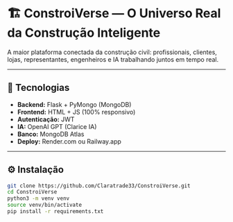 # 🏗️ ConstroiVerse — O Universo Real da Construção Inteligente

A maior plataforma conectada da construção civil: profissionais, clientes, lojas, representantes, engenheiros e IA trabalhando juntos em tempo real.

---

## 🚀 Tecnologias

- **Backend:** Flask + PyMongo (MongoDB)
- **Frontend:** HTML + JS (100% responsivo)
- **Autenticação:** JWT
- **IA:** OpenAI GPT (Clarice IA)
- **Banco:** MongoDB Atlas
- **Deploy:** Render.com ou Railway.app

---

## ⚙️ Instalação

```bash
git clone https://github.com/Claratrade33/ConstroiVerse.git
cd ConstroiVerse
python3 -m venv venv
source venv/bin/activate
pip install -r requirements.txt
```


